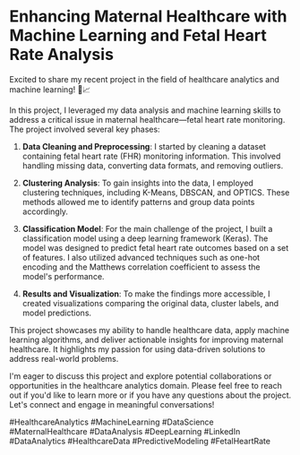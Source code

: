 # Enhancing Maternal Healthcare with Machine Learning and Fetal Heart Rate Analysis

Excited to share my recent project in the field of healthcare analytics and machine learning! 🏥📈

In this project, I leveraged my data analysis and machine learning skills to address a critical issue in maternal healthcare—fetal heart rate monitoring. The project involved several key phases:

1. **Data Cleaning and Preprocessing**: I started by cleaning a dataset containing fetal heart rate (FHR) monitoring information. This involved handling missing data, converting data formats, and removing outliers.

2. **Clustering Analysis**: To gain insights into the data, I employed clustering techniques, including K-Means, DBSCAN, and OPTICS. These methods allowed me to identify patterns and group data points accordingly.

3. **Classification Model**: For the main challenge of the project, I built a classification model using a deep learning framework (Keras). The model was designed to predict fetal heart rate outcomes based on a set of features. I also utilized advanced techniques such as one-hot encoding and the Matthews correlation coefficient to assess the model's performance.

4. **Results and Visualization**: To make the findings more accessible, I created visualizations comparing the original data, cluster labels, and model predictions.

This project showcases my ability to handle healthcare data, apply machine learning algorithms, and deliver actionable insights for improving maternal healthcare. It highlights my passion for using data-driven solutions to address real-world problems.

I'm eager to discuss this project and explore potential collaborations or opportunities in the healthcare analytics domain. Please feel free to reach out if you'd like to learn more or if you have any questions about the project. Let's connect and engage in meaningful conversations!

#HealthcareAnalytics #MachineLearning #DataScience #MaternalHealthcare #DataAnalysis #DeepLearning #LinkedIn #DataAnalytics #HealthcareData #PredictiveModeling #FetalHeartRate

